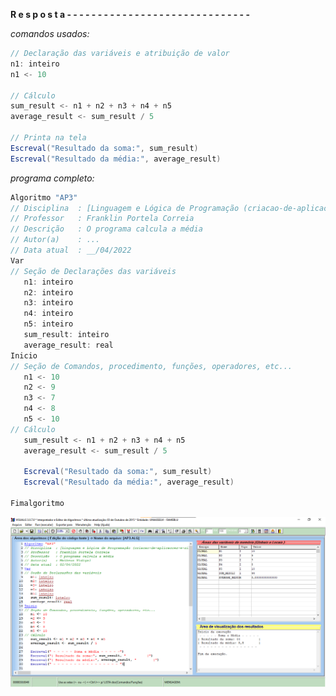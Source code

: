 **R e s p o s t a - - - - - - - - - - - - - - - - - - - - - - - - - - - - - -**

*comandos usados:*
```java
// Declaração das variáveis e atribuição de valor
n1: inteiro
n1 <- 10

// Cálculo
sum_result <- n1 + n2 + n3 + n4 + n5
average_result <- sum_result / 5

// Printa na tela
Escreval("Resultado da soma:", sum_result)
Escreval("Resultado da média:", average_result)
```

*programa completo:*
```java
Algoritmo "AP3"
// Disciplina  : [Linguagem e Lógica de Programação (criacao-de-aplicacoes-e-sistemas)]
// Professor   : Franklin Portela Correia
// Descrição   : O programa calcula a média
// Autor(a)    : ...
// Data atual  : __/04/2022
Var
// Seção de Declarações das variáveis
   n1: inteiro
   n2: inteiro
   n3: inteiro
   n4: inteiro
   n5: inteiro
   sum_result: inteiro
   average_result: real
Inicio
// Seção de Comandos, procedimento, funções, operadores, etc...
   n1 <- 10
   n2 <- 9
   n3 <- 7
   n4 <- 8
   n5 <- 10
// Cálculo
   sum_result <- n1 + n2 + n3 + n4 + n5
   average_result <- sum_result / 5

   Escreval("Resultado da soma:", sum_result)
   Escreval("Resultado da média:", average_result)

Fimalgoritmo
```

![IMAGE](../Images/exemple.png)